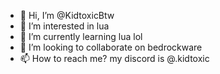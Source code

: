 - 👋 Hi, I’m @KidtoxicBtw
- 👀 I’m interested in lua
- 🌱 I’m currently learning lua lol
- 💞️ I’m looking to collaborate on bedrockware
- 📫 How to reach me? my discord is @.kidtoxic

<!---
KidtoxicBtw/KidtoxicBtw is a ✨ special ✨ repository because its `README.md` (this file) appears on your GitHub profile.
You can click the Preview link to take a look at your changes.
--->
